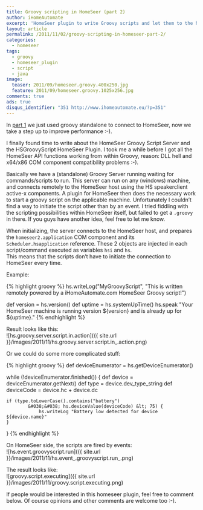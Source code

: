 ```yaml
---
title: Groovy scripting in HomeSeer (part 2)
author: iHomeAutomate
excerpt: 'HomeSeer plugin to write Groovy scripts and let them to the hard work connecting to your devices in homeseer.'
layout: article
permalink: /2011/11/02/groovy-scripting-in-homeseer-part-2/
categories:
  - homeseer
tags:
  - groovy
  - homeseer_plugin
  - script
  - java
image:
  teaser: 2011/09/homeseer.groovy.400x250.jpg
  feature: 2011/09/homeseer.groovy.1025x256.jpg
comments: true
ads: true  
disqus_identifier: "351 http://www.ihomeautomate.eu/?p=351"
---
```

In [part 1][1] we just used groovy standalone to connect to HomeSeer, now we take a step up to improve performance :-).

I finally found time to write about the HomeSeer Groovy Script Server and the HSGroovyScript HomeSeer Plugin. I took me a while before I got all the HomeSeer API functions working from within Groovy, reason: DLL hell and x64/x86 COM component compatibility problems :-).

Basically we have a (standalone) Groovy Server running waiting for commands/scripts to run. This server can run on any (windows) machine, and connects remotely to the HomeSeer host using the HS speakerclient active-x components. A plugin for HomeSeer then does the necessary work to start a groovy script on the applicable machine. Unfortunately I couldn&#8217;t find a way to initiate the script other than by an event. I tried fiddling with the scripting possibilities within HomeSeer itself, but failed to get a `.groovy` in there. If you guys have another idea, feel free to let me know.

When initializing, the server connects to the HomeSeer host, and prepares the `homeseer2.application` COM component and its `Scheduler.hsapplication` reference. These 2 objects are injected in each script/command executed as variables `hsi` and `hs`.  
This means that the scripts don&#8217;t have to initiate the connection to HomeSeer every time.

Example:

{% highlight groovy %}
hs.writeLog("MyGroovyScript", "This is written remotely powered by a iHomeAutomate.com HomeSeer Groovy script!")

def version = hs.version()
def uptime = hs.systemUpTime()
hs.speak "Your HomeSeer machine is running version ${version} and is already up for ${uptime}."
{% endhighlight %}

Result looks like this:  
![hs.groovy.server.script.in.action]({{ site.url }}/images/2011/11/hs.groovy.server.script.in_.action.png)

Or we could do some more complicated stuff:

{% highlight groovy %}
def deviceEnumerator = hs.getDeviceEnumerator()

while (!deviceEnumerator.finished()) {
    def device = deviceEnumerator.getNext()
    def type = device.dev_type_string
    def deviceCode = device.hc + device.dc

    if (type.toLowerCase().contains("battery")
            &#038;&#038; hs.deviceValue(deviceCode) &lt; 75) {
                hs.writeLog "Battery low detected for device ${device.name}"
    }
}
{% endhighlight %}

On HomeSeer side, the scripts are fired by events:  
![hs.event.groovyscript.run]({{ site.url }}/images/2011/11/hs.event_.groovyscript.run_.png)

The result looks like:  
![groovy.script.executing]({{ site.url }}/images/2011/11/groovy.script.executing.png)

If people would be interested in this homeseer plugin, feel free to comment below. Of course opinions and other comments are welcome too :-).

 [1]: {{site.url}}/2011/09/07/groovy-scripting-groovy-scripts-from-in-homeseer/ "Groovy Scripting in HomeSeer (part 1)"
 [2]: http://www.ihomeautomate.eu/wp-content/uploads/2011/11/hs.groovy.server.script.in_.action.png
 [3]: http://www.ihomeautomate.eu/wp-content/uploads/2011/11/hs.event_.groovyscript.run_.png
 [4]: http://www.ihomeautomate.eu/wp-content/uploads/2011/11/groovy.script.executing.png
